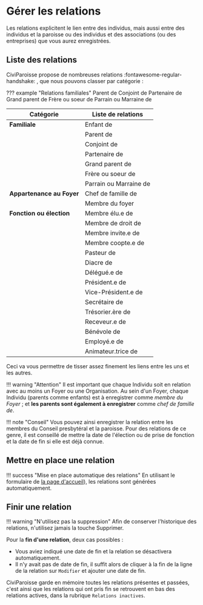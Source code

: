 # Gérer les relations

Les relations explicitent le lien entre des individus, mais aussi entre des individus et la paroisse ou des individus et des associations (ou des entreprises) que vous aurez enregistrées.

## Liste des relations

CiviParoisse propose de nombreuses relations :fontawesome-regular-handshake: , que nous pouvons classer par catégorie :

??? example "Relations familiales"
    Parent de
    Conjoint de
    Partenaire de
    Grand parent de
    Frère ou soeur de
    Parrain ou Marraine de

|**Catégorie**|Liste de relations|
|----|----|
|**Familiale**|Enfant de|
| |Parent de|
| |Conjoint de|
| |Partenaire de|
| |Grand parent de|
| |Frère ou soeur de|
| |Parrain ou Marraine de|
|**Appartenance au Foyer**|Chef de famille de|
| |Membre du foyer|
|**Fonction ou élection**|Membre élu.e de|
| |Membre de droit de|
| |Membre invite.e de|
| |Membre coopte.e de|
| |Pasteur de|
| |Diacre de|
| |Délégué.e de|
| |Président.e de|
| |Vice-Président.e de|
| |Secrétaire de|
| |Trésorier.ère de|
| |Receveur.e de|
| |Bénévole de|
| |Employé.e de|
| |Animateur.trice de|

Ceci va vous permettre de tisser assez finement les liens entre les uns et les autres.

!!! warning "Attention"
    Il est important que chaque Individu soit en relation avec au moins un Foyer ou une Organisation.
    Au sein d'un Foyer, chaque Individu (parents comme enfants) est à enregistrer comme *membre du Foyer* ; et **les parents sont également à enregistrer** comme *chef de famille de*.

!!! note "Conseil"
    Vous pouvez ainsi enregistrer la relation entre les membres du Conseil presbytéral et la paroisse.
    Pour des relations de ce genre, il est conseillé de mettre la date de l'élection ou de prise de fonction et la date de fin si elle est déjà connue.

## Mettre en place une relation

!!! success "Mise en place automatique des relations"
    En utilisant le formulaire de [la page d'accueil](introduction.md#la-page-daccueil)), les relations sont générées automatiquement.



## Finir une relation

!!! warning "N'utilisez pas la suppression"
    Afin de conserver l'historique des relations, n'utilisez jamais la touche Supprimer.

Pour la **fin d'une relation**, deux cas possibles :

* Vous aviez indiqué une date de fin et la relation se désactivera automatiquement.
* Il n'y avait pas de date de fin, il suffit alors de cliquer à la fin de la ligne de la relation sur `Modifier` et ajouter une date de fin.

CiviParoisse garde en mémoire toutes les relations présentes et passées, c'est ainsi que les relations qui ont pris fin se retrouvent en bas des relations actives, dans la rubrique `Relations inactives`.



